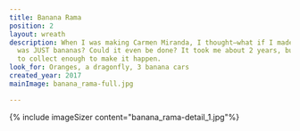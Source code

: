 ```yaml
---
title: Banana Rama
position: 2
layout: wreath
description: When I was making Carmen Miranda, I thought—what if I made a wreath that
  was JUST bananas? Could it even be done? It took me about 2 years, but I was able
  to collect enough to make it happen.
look_for: Oranges, a dragonfly, 3 banana cars
created_year: 2017
mainImage: banana_rama-full.jpg

---
```


{% include imageSizer content="banana_rama-detail_1.jpg"%}
